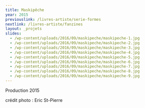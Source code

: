 ```yaml
---
title: Maskipêche 
year: 2015
previouslink: /livres-artiste/serie-formes
nextlink: /livres-artiste/fanzines
layout: _projets
slides:
  - /wp-content/uploads/2016/09/maskipeche/maskipeche-1.jpg
  - /wp-content/uploads/2016/09/maskipeche/maskipeche-2.jpg
  - /wp-content/uploads/2016/09/maskipeche/maskipeche-3.jpg
  - /wp-content/uploads/2016/09/maskipeche/maskipeche-4.jpg
  - /wp-content/uploads/2016/09/maskipeche/maskipeche-5.jpg
  - /wp-content/uploads/2016/09/maskipeche/maskipeche-6.jpg
  - /wp-content/uploads/2016/09/maskipeche/maskipeche-7.jpg
  - /wp-content/uploads/2016/09/maskipeche/maskipeche-8.jpg
  - /wp-content/uploads/2016/09/maskipeche/maskipeche-9.jpg
---
```

<p>Production 2015</p>
<p>crédit photo : Eric St-Pierre</p>
